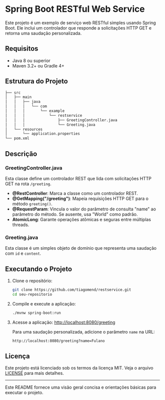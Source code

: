 # Spring Boot RESTful Web Service

Este projeto é um exemplo de serviço web RESTful simples usando Spring Boot. Ele inclui um controlador que responde a solicitações HTTP GET e retorna uma saudação personalizada.

## Requisitos

- Java 8 ou superior
- Maven 3.2+ ou Gradle 4+

## Estrutura do Projeto

```bash
├── src
│   ├── main
│   │   ├── java
│   │   │   └── com
│   │   │       └── example
│   │   │           └── restservice
│   │   │               ├── GreetingController.java
│   │   │               └── Greeting.java
│   └── resources
│       └── application.properties
└── pom.xml
```

## Descrição

### GreetingController.java

Esta classe define um controlador REST que lida com solicitações HTTP GET na rota `/greeting`.

- **@RestController**: Marca a classe como um controlador REST.
- **@GetMapping("/greeting")**: Mapeia requisições HTTP GET para o método `greeting()`.
- **@RequestParam**: Vincula o valor do parâmetro de consulta "name" ao parâmetro do método. Se ausente, usa "World" como padrão.
- **AtomicLong**: Garante operações atômicas e seguras entre múltiplas threads.

### Greeting.java

Esta classe é um simples objeto de domínio que representa uma saudação com `id` e `content`.

## Executando o Projeto

1. Clone o repositório:
    ```bash
    git clone https://github.com/tiagomend/restservice.git
    cd seu-repositorio
    ```

2. Compile e execute a aplicação:
    ```bash
    ./mvnw spring-boot:run
    ```

3. Acesse a aplicação:
    [http://localhost:8080/greeting](http://localhost:8080/greeting)

    Para uma saudação personalizada, adicione o parâmetro `name` na URL:
    ```bash
    http://localhost:8080/greeting?name=Fulano
    ```

## Licença

Este projeto está licenciado sob os termos da licença MIT. Veja o arquivo [LICENSE](LICENSE) para mais detalhes.

---

Este README fornece uma visão geral concisa e orientações básicas para executar o projeto.